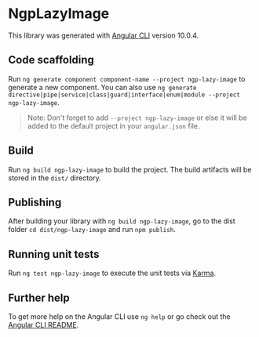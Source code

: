 # NgpLazyImage

This library was generated with [Angular CLI](https://github.com/angular/angular-cli) version 10.0.4.

## Code scaffolding

Run `ng generate component component-name --project ngp-lazy-image` to generate a new component. You can also use `ng generate directive|pipe|service|class|guard|interface|enum|module --project ngp-lazy-image`.
> Note: Don't forget to add `--project ngp-lazy-image` or else it will be added to the default project in your `angular.json` file. 

## Build

Run `ng build ngp-lazy-image` to build the project. The build artifacts will be stored in the `dist/` directory.

## Publishing

After building your library with `ng build ngp-lazy-image`, go to the dist folder `cd dist/ngp-lazy-image` and run `npm publish`.

## Running unit tests

Run `ng test ngp-lazy-image` to execute the unit tests via [Karma](https://karma-runner.github.io).

## Further help

To get more help on the Angular CLI use `ng help` or go check out the [Angular CLI README](https://github.com/angular/angular-cli/blob/master/README.md).
